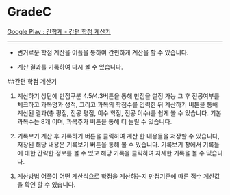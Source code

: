 # GradeC

[Google Play : 간학계 - 간편 학점 계산기](https://play.google.com/store/apps/details?id=com.kw2.kw2.gradec)
***

* 번거로운 학점 계산을 어플을 통하여 간편하게 계산을 할 수 있습니다.

* 계산 결과를 기록하여 다시 볼 수 있습니다.

##간편 학점 계산기

1. 계산하기 
상단에 만점구분 4.5/4.3버튼을 통해 만점을 설정 가능 그 후 전공여부를 체크하고 과목명과 성적, 그리고 과목의 학점수를 입력한 뒤 계산하기 버튼을 통해 계산된 결과(총 평점, 전공 평점, 이수 학점, 전공 이수)를 쉽게 볼 수 있습니다. 기본 과목수는 8개 이며, 과목추가 버튼을 통해 더 늘릴 수 있습니다. 

2. 기록보기
계산 후 기록하기 버튼을 클릭하여 계산 한 내용들을 저장할 수 있습니다, 저장된 해당 내용은 기록보기 버튼을 통해 볼 수 있습니다. 기록보기 창에서 기록들에 대한 간략한 정보를 볼 수 있고 해당 기록을 클릭하여 자세한 기록을 볼 수 있습니다.

3. 계산방법
어플이 어떤 계산식으로 학점을 계산하는지 만점기준에 따른 점수 계산값을 확인 할 수 있습니다.
